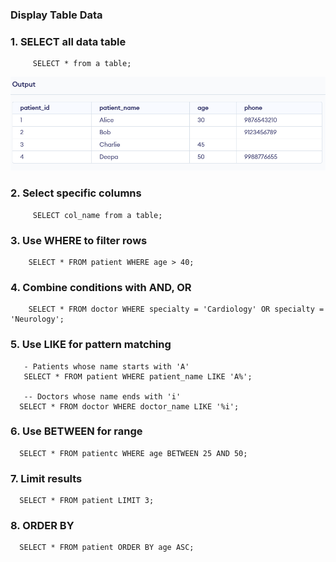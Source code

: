 ### Display Table Data
### 1. SELECT all data  table
         SELECT * from a table;
![image alt](https://github.com/Dharanish-24/Day02_Sql_Internship/blob/main/Screenshot%202025-06-25%20153621.png)
### 2. Select specific columns
         SELECT col_name from a table;
### 3. Use WHERE to filter rows
        SELECT * FROM patient WHERE age > 40;
### 4. Combine conditions with AND, OR
        SELECT * FROM doctor WHERE specialty = 'Cardiology' OR specialty = 'Neurology';
### 5. Use LIKE for pattern matching
       - Patients whose name starts with 'A'
       SELECT * FROM patient WHERE patient_name LIKE 'A%';
       
       -- Doctors whose name ends with 'i'
      SELECT * FROM doctor WHERE doctor_name LIKE '%i';
### 6. Use BETWEEN for range
      SELECT * FROM patientc WHERE age BETWEEN 25 AND 50;
### 7. Limit results 
      SELECT * FROM patient LIMIT 3;
### 8. ORDER BY
      SELECT * FROM patient ORDER BY age ASC;
